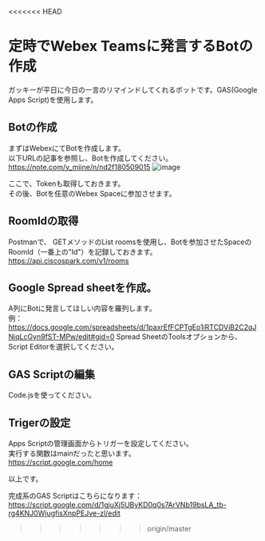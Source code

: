 <<<<<<< HEAD
# 定時でWebex Teamsに発言するBotの作成
ガッキーが平日に今日の一言のリマインドしてくれるボットです。GAS(Google Apps Script)を使用します。

## Botの作成
まずはWebexにてBotを作成します。  
以下URLの記事を参照し、Botを作成してください。   
https://note.com/y_miine/n/nd2f180509015
![image](https://user-images.githubusercontent.com/74521124/132471265-89d29b3b-db1a-4163-bbec-740f4f88ecce.png)


ここで、Tokenも取得しておきます。    
その後、Botを任意のWebex Spaceに参加させます。

## RoomIdの取得
Postmanで、
GETメソッドのList roomsを使用し、Botを参加させたSpaceのRoomId（一番上の"Id"）を記録しておきます。  
https://api.ciscospark.com/v1/rooms

## Google Spread sheetを作成。
A列にBotに発言してほしい内容を羅列します。  
例：https://docs.google.com/spreadsheets/d/1paxrEfFCPTgEo1iRTCDViB2C2qJNiqLcGyn9fST-MPw/edit#gid=0
Spread SheetのToolsオプションから、Script Editorを選択してください。

## GAS Scriptの編集
Code.jsを使ってください。

## Trigerの設定
Apps Scriptの管理画面からトリガーを設定してください。  
実行する関数はmainだったと思います。  
https://script.google.com/home

以上です。

完成系のGAS Scriptはこちらになります：
https://script.google.com/d/1gjuXj5UByKD0q0s7ArVNb19bsLA_tb-rg4KNJ0WjugfisXnpPEJve-zl/edit
>>>>>>> origin/master
